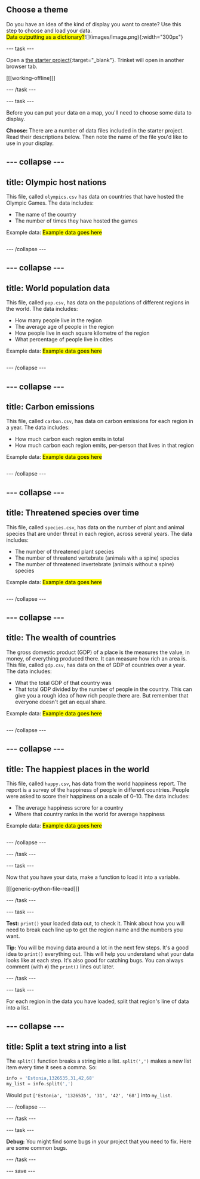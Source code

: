## Choose a theme

<div style="display: flex; flex-wrap: wrap">
<div style="flex-basis: 200px; flex-grow: 1; margin-right: 15px;">
Do you have an idea of the kind of display you want to create? Use this step to choose and load your data.
</div>
<div>
<mark>Data outputting as a dictionary?</mark>![](images/image.png){:width="300px"}
</div>
</div>

--- task ---

Open a [the starter project](#){:target="_blank"}. Trinket will open in another browser tab.

[[[working-offline]]]

--- /task ---

--- task ---

Before you can put your data on a map, you'll need to choose some data to display.

**Choose:** There are a number of data files included in the starter project. Read their descriptions below. Then note the name of the file you'd like to use in your display.

--- collapse ---
---
title: Olympic host nations
---

This file, called `olympics.csv` has data on countries that have hosted the Olympic Games. The data includes:

 - The name of the country
 - The number of times they have hosted the games

Example data: <mark>Example data goes here</mark>

```

```

--- /collapse ---

--- collapse ---
---
title: World population data
---

This file, called `pop.csv`, has data on the populations of different regions in the world. The data includes:

 - How many people live in the region
 - The average age of people in the region
 - How people live in each square kilometre of the region
 - What percentage of people live in cities

Example data: <mark>Example data goes here</mark>

```

```

--- /collapse ---

--- collapse ---
---
title: Carbon emissions
---

This file, called `carbon.csv`, has data on carbon emissions for each region in a year. The data includes:

 - How much carbon each region emits in total
 - How much carbon each region emits, per-person that lives in that region

Example data: <mark>Example data goes here</mark>

```

```

--- /collapse ---

--- collapse ---
---
title: Threatened species over time
---

This file, called `species.csv`, has data on the number of plant and animal species that are under threat in each region, across several years. The data includes:

 - The number of threatened plant species
 - The number of threatend vertebrate (animals with a spine) species
 - The number of threatened invertebrate (animals without a spine) species

Example data: <mark>Example data goes here</mark>

```

```

--- /collapse ---

--- collapse ---
---
title: The wealth of countries
---

The gross domestic product (GDP) of a place is the measures the value, in money, of everything produced there. It can measure how rich an area is. This file, called `gdp.csv`, has data on the of GDP of countries over a year. The data includes:

 - What the total GDP of that country was
 - That total GDP divided by the number of people in the country. This can give you a rough idea of how rich people there are. But remember that everyone doesn't get an equal share.

Example data: <mark>Example data goes here</mark>

```

```

--- /collapse ---

--- collapse ---
---
title: The happiest places in the world
---

This file, called `happy.csv`, has data from the world happiness report. The report is a survey of the happiness of people in different countries. People were asked to score their happiness on a scale of 0–10. The data includes:

 - The average happiness scrore for a country
 - Where that country ranks in the world for average happiness

Example data: <mark>Example data goes here</mark>

```

```

--- /collapse ---

--- /task ---

--- task ---

Now that you have your data, make a function to load it into a variable.

[[[generic-python-file-read]]]

--- /task ---

--- task ---

**Test:** `print()` your loaded data out, to check it. Think about how you will need to break each line up to get the region name and the numbers you want.

**Tip:** You will be moving data around a lot in the next few steps. It's a good idea to `print()` everything out. This will help you understand what your data looks like at each step. It's also good for catching bugs. You can always comment (with `#`) the `print()` lines out later.

--- /task ---

--- task ---

For each region in the data you have loaded, split that region's line of data into a list.

--- collapse ---
---
title: Split a text string into a list
---

The `split()` function breaks a string into a list. `split(',')` makes a new list item every time it sees a comma. So:

```python
info = 'Estonia,1326535,31,42,68'
my_list = info.split(',')
```

Would put `['Estonia', '1326535', '31', '42', '68']` into `my_list`.

--- /collapse ---

--- /task ---

--- task ---

 **Debug:** You might find some bugs in your project that you need to fix. Here are some common bugs.

--- /task ---

--- save ---

